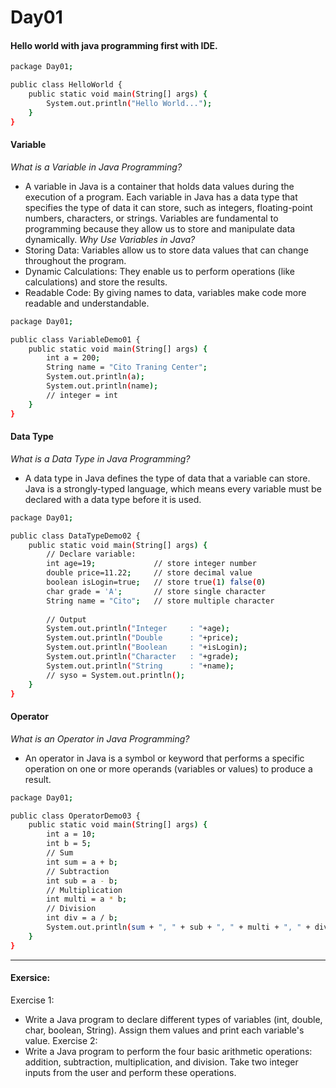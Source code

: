 # Day01
#### Hello world with java programming first with IDE.
```bash
package Day01;

public class HelloWorld {
	public static void main(String[] args) {
		System.out.println("Hello World...");
	}
}
```

#### Variable
*What is a Variable in Java Programming?*
- A variable in Java is a container that holds data values during the execution of a program. Each variable in Java has a data type that specifies the type of data it can store, such as integers, floating-point numbers, characters, or strings. Variables are fundamental to programming because they allow us to store and manipulate data dynamically.
*Why Use Variables in Java?*
 - Storing Data: Variables allow us to store data values that can change throughout the program.
 - Dynamic Calculations: They enable us to perform operations (like calculations) and store the results.
 - Readable Code: By giving names to data, variables make code more readable and understandable.
```bash
package Day01;

public class VariableDemo01 {
	public static void main(String[] args) {
		int a = 200;
		String name = "Cito Traning Center";
		System.out.println(a);
		System.out.println(name);
		// integer = int
	}
}
```

#### Data Type
*What is a Data Type in Java Programming?*
- A data type in Java defines the type of data that a variable can store. Java is a strongly-typed language, which means every variable must be declared with a data type before it is used.
```bash
package Day01;

public class DataTypeDemo02 {
	public static void main(String[] args) {
		// Declare variable:
		int age=19;				// store integer number
		double price=11.22;		// store decimal value
		boolean isLogin=true;	// store true(1) false(0)
		char grade = 'A';		// store single character
		String name = "Cito";	// store multiple character
		
		// Output
		System.out.println("Integer		: "+age);
		System.out.println("Double		: "+price);
		System.out.println("Boolean		: "+isLogin);
		System.out.println("Character	: "+grade);
		System.out.println("String		: "+name);
		// syso = System.out.println();
	}
}
```

#### Operator
*What is an Operator in Java Programming?*
- An operator in Java is a symbol or keyword that performs a specific operation on one or more operands (variables or values) to produce a result. 
```bash
package Day01;

public class OperatorDemo03 {
	public static void main(String[] args) {
		int a = 10;
		int b = 5;
		// Sum
		int sum = a + b;
		// Subtraction
		int sub = a - b;
		// Multiplication
		int multi = a * b;
		// Division
		int div = a / b;
		System.out.println(sum + ", " + sub + ", " + multi + ", " + div);
	}
}
```
---
#### Exersice:
Exercise 1:
- Write a Java program to declare different types of variables (int, double, char, boolean, String). Assign them values and print each variable's value.
Exercise 2:
- Write a Java program to perform the four basic arithmetic operations: addition, subtraction, multiplication, and division. Take two integer inputs from the user and perform these operations.

	